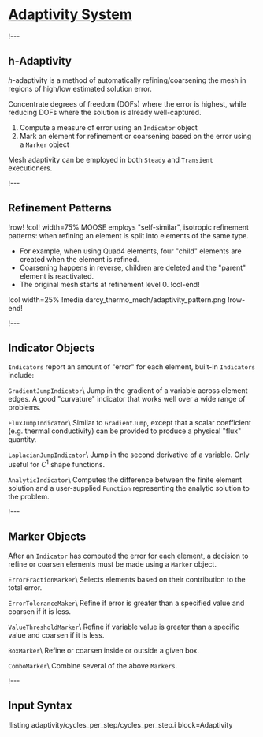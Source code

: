 # [Adaptivity System](syntax/Adaptivity/index.md)

!---

## h-Adaptivity

$h$-adaptivity is a method of automatically refining/coarsening the mesh in regions of high/low
estimated solution error.

Concentrate degrees of freedom (DOFs) where the error is highest, while reducing DOFs where the
solution is already well-captured.

1. Compute a measure of error using an `Indicator` object
1. Mark an element for refinement or coarsening based on the error using a `Marker` object

Mesh adaptivity can be employed in both `Steady` and `Transient` executioners.

!---

## Refinement Patterns

!row!
!col! width=75%
MOOSE employs "self-similar", isotropic refinement patterns: when refining an element is split into
elements of the same type.

- For example, when using Quad4 elements, four "child" elements are created when the element is refined.
- Coarsening happens in reverse, children are deleted and the "parent" element is reactivated.
- The original mesh starts at refinement level 0.
!col-end!

!col width=25%
!media darcy_thermo_mech/adaptivity_pattern.png
!row-end!

!---

## Indicator Objects

`Indicators` report an amount of "error" for each element, built-in `Indicators` include:

`GradientJumpIndicator`\\
Jump in the gradient of a variable across element edges. A good "curvature"
indicator that works well over a wide range of problems.

`FluxJumpIndicator`\\
Similar to `GradientJump`, except that a scalar coefficient (e.g. thermal conductivity) can be
provided to produce a physical "flux" quantity.

`LaplacianJumpIndicator`\\
Jump in the second derivative of a variable. Only useful for $C^1$ shape functions.

`AnalyticIndicator`\\
Computes the difference between the finite element solution and a user-supplied `Function`
representing the analytic solution to the problem.

!---

## Marker Objects

After an `Indicator` has computed the error for each element, a decision to refine or coarsen
elements must be made using a `Marker` object.

`ErrorFractionMarker`\\
Selects elements based on their contribution to the total error.

`ErrorToleranceMaker`\\
Refine if error is greater than a specified value and coarsen if it is less.

`ValueThresholdMarker`\\
Refine if variable value is greater than a specific value and coarsen if it is less.

`BoxMarker`\\
Refine or coarsen inside or outside a given box.

`ComboMarker`\\
Combine several of the above `Markers`.

!---

## Input Syntax

!listing adaptivity/cycles_per_step/cycles_per_step.i block=Adaptivity
